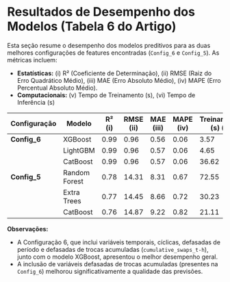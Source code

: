 # Resultados de Desempenho dos Modelos (Tabela 6 do Artigo)

Esta seção resume o desempenho dos modelos preditivos para as duas melhores configurações de features encontradas (`Config_6` e `Config_5`). As métricas incluem:
* **Estatísticas:** (i) R² (Coeficiente de Determinação), (ii) RMSE (Raiz do Erro Quadrático Médio), (iii) MAE (Erro Absoluto Médio), (iv) MAPE (Erro Percentual Absoluto Médio).
* **Computacionais:** (v) Tempo de Treinamento (s), (vi) Tempo de Inferência (s)

| Configuração | Modelo        | R² (i) | RMSE (ii) | MAE (iii) | MAPE (iv) | Treinamento (s) (v) | Inferência (s) (vi) |
|--------------|---------------|-------------|-----------|-----------|-----------|-----------------------|-----------------------|
| **Config_6**  | XGBoost       | 0.99        | 0.96      | 0.56      | 0.06      | 3.57                  | 0.03                  |
|              | LightGBM      | 0.99        | 0.96      | 0.57      | 0.06      | 4.65                  | 0.18                  |
|              | CatBoost      | 0.99        | 0.96      | 0.57      | 0.06      | 36.62                 | 0.03                  |
| **Config_5**  | Random Forest | 0.78        | 14.31     | 8.31      | 0.67      | 72.55                 | 0.78                  |
|              | Extra Trees   | 0.77        | 14.45     | 8.66      | 0.72      | 30.23                 | 0.37                  |
|              | CatBoost      | 0.76        | 14.87     | 9.22      | 0.82      | 21.11                 | 0.02                  |

**Observações:**
* A Configuração 6, que inclui variáveis temporais, cíclicas, defasadas de período e defasadas de trocas acumuladas (`cumulative_swaps_t-h`), junto com o modelo XGBoost, apresentou o melhor desempenho geral.
* A inclusão de variáveis defasadas de trocas acumuladas (presentes na `Config_6`) melhorou significativamente a qualidade das previsões.
